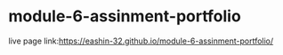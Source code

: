 # module-6-assinment-portfolio
live page link:https://eashin-32.github.io/module-6-assinment-portfolio/
